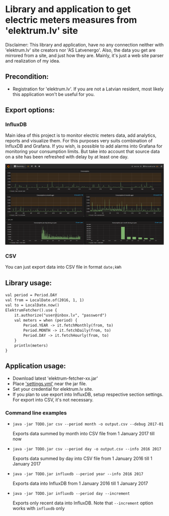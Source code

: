 # Library and application to get electric meters measures from 'elektrum.lv' site

Disclaimer: This library and application, have no any connection neither with 'elektrum.lv' site creators nor 'AS Latvenergo'.
Also, the data you get are mirrored from a site, and just how they are. Mainly, it's just a web site parser 
and realization of my idea.  

## Precondition:
- Registration for 'elektrum.lv'. If you are not a Latvian resident, most likely this application won't be useful for you. 

## Export options:

### InfluxDB

Main idea of this project is to monitor electric meters data,
add analytics, reports and visualize them. For this purposes very suits
combination of InfluxDB and Grafana. If you wish, is possible to add alarms into
Grafana for monitoring your consumption limits. But take into account 
that source data on a site has been refreshed with delay by at least one day.

![Grafana screenshot](/doc/Capture.png?raw=true)

### CSV

You can just export data into CSV file in format `date;kWh`

## Library usage:

    val period = Period.DAY 
    val from = LocalDate.of(2016, 1, 1)
    val to = LocalDate.now()
    ElektrumFetcher().use {
        it.authorize("user@inbox.lv", "password")
        val meters = when (period) {
            Period.YEAR -> it.fetchMonthly(from, to)
            Period.MONTH -> it.fetchDaily(from, to)
            Period.DAY -> it.fetchHourly(from, to)
        }
        println(meters)
    }


## Application usage:
- Download latest 'elektrum-fetcher-xx.jar'
- Place ['settings.yml'](/opt/settings.yml) near the jar file.
- Set your credential for elektrum.lv site.
- If you plan to use export into InfluxDB, setup respective section settings. For export into CSV, it's not necessary.

### Command line examples 
 - `java -jar TODO.jar csv --period month -o output.csv --debug 2017-01`
 
    Exports data summed by month into CSV file from 1 January 2017 till now
 - `java -jar TODO.jar csv --period day -o output.csv --info 2016 2017`
 
    Exports data summed by day into CSV file from 1 January 2016 till 1 January 2017
 - `java -jar TODO.jar influxdb --period year --info 2016 2017`
 
    Exports data into InfluxDB from 1 January 2016 till 1 January 2017
 - `java -jar TODO.jar influxdb --period day --increment`
 
    Exports only recent data into InfluxDB. Note that `--increment` option works with `influxdb` only
 
